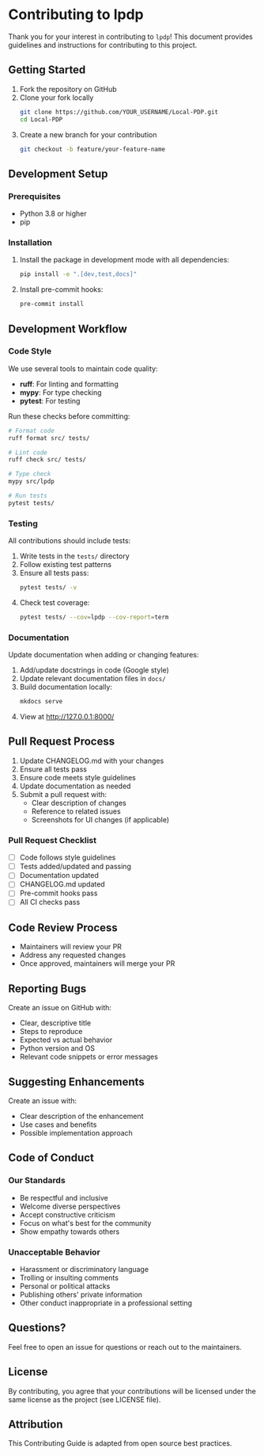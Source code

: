 # Contributing to lpdp

Thank you for your interest in contributing to `lpdp`! This document provides guidelines and instructions for contributing to this project.

## Getting Started

1. Fork the repository on GitHub
2. Clone your fork locally
   ```bash
   git clone https://github.com/YOUR_USERNAME/Local-PDP.git
   cd Local-PDP
   ```
3. Create a new branch for your contribution
   ```bash
   git checkout -b feature/your-feature-name
   ```

## Development Setup

### Prerequisites

- Python 3.8 or higher
- pip

### Installation

1. Install the package in development mode with all dependencies:
   ```bash
   pip install -e ".[dev,test,docs]"
   ```

2. Install pre-commit hooks:
   ```bash
   pre-commit install
   ```

## Development Workflow

### Code Style

We use several tools to maintain code quality:

- **ruff**: For linting and formatting
- **mypy**: For type checking
- **pytest**: For testing

Run these checks before committing:

```bash
# Format code
ruff format src/ tests/

# Lint code
ruff check src/ tests/

# Type check
mypy src/lpdp

# Run tests
pytest tests/
```

### Testing

All contributions should include tests:

1. Write tests in the `tests/` directory
2. Follow existing test patterns
3. Ensure all tests pass:
   ```bash
   pytest tests/ -v
   ```
4. Check test coverage:
   ```bash
   pytest tests/ --cov=lpdp --cov-report=term
   ```

### Documentation

Update documentation when adding or changing features:

1. Add/update docstrings in code (Google style)
2. Update relevant documentation files in `docs/`
3. Build documentation locally:
   ```bash
   mkdocs serve
   ```
4. View at http://127.0.0.1:8000/

## Pull Request Process

1. Update CHANGELOG.md with your changes
2. Ensure all tests pass
3. Ensure code meets style guidelines
4. Update documentation as needed
5. Submit a pull request with:
   - Clear description of changes
   - Reference to related issues
   - Screenshots for UI changes (if applicable)

### Pull Request Checklist

- [ ] Code follows style guidelines
- [ ] Tests added/updated and passing
- [ ] Documentation updated
- [ ] CHANGELOG.md updated
- [ ] Pre-commit hooks pass
- [ ] All CI checks pass

## Code Review Process

- Maintainers will review your PR
- Address any requested changes
- Once approved, maintainers will merge your PR

## Reporting Bugs

Create an issue on GitHub with:

- Clear, descriptive title
- Steps to reproduce
- Expected vs actual behavior
- Python version and OS
- Relevant code snippets or error messages

## Suggesting Enhancements

Create an issue with:

- Clear description of the enhancement
- Use cases and benefits
- Possible implementation approach

## Code of Conduct

### Our Standards

- Be respectful and inclusive
- Welcome diverse perspectives
- Accept constructive criticism
- Focus on what's best for the community
- Show empathy towards others

### Unacceptable Behavior

- Harassment or discriminatory language
- Trolling or insulting comments
- Personal or political attacks
- Publishing others' private information
- Other conduct inappropriate in a professional setting

## Questions?

Feel free to open an issue for questions or reach out to the maintainers.

## License

By contributing, you agree that your contributions will be licensed under the same license as the project (see LICENSE file).

## Attribution

This Contributing Guide is adapted from open source best practices.
